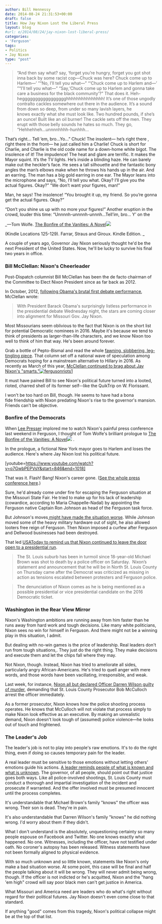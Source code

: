 ```yaml
---
author: Bill Hennessy
date: 2014-08-24 21:31:53+00:00
draft: false
title: How Jay Nixon Lost the Liberal Press
layout: blog
#url: e/2014/08/24/jay-nixon-lost-liberal-press/
categories:
- 'Ferguson'
tags:
- Politics
- Jay Nixon
type: "post"
---
```


> “And then say what? say, ‘forget you’re hungry, forget you got shot inna back by some racist cop—Chuck was here? Chuck come up to Harlem—’ ”“No, I’ll tell you what—” “‘Chuck come up to Harlem and—’ ”“I’ll tell you what—” “Say,‘Chuck come up to Harlem and gonna take care a business for the black community’?” That does it. Heh-heggggggggggggggggghhhhhhhhhhhhhhh! It’s one of those ungodly contralto cackles somewhere out there in the audience. It’s a sound from down so deep, from under so many lavish layers, he knows exactly what she must look like. Two hundred pounds, if she’s an ounce! Built like an oil burner! The cackle sets off the men. They erupt with those belly sounds he hates so much. They go, “Hehhehheh…unnnnhhhh-hunhhh…

That’s right… Tell ’em, bro…Yo…” Chuck! The insolent— he’s right there , right there in the front— he just called him a Charlie! Chuck is short for Charlie, and Charlie is the old code name for a down-home white bigot. The insolence of it! The impudence! The heat and glare are terrific. It makes the Mayor squint. It’s the TV lights. He’s inside a blinding haze. He can barely make out the heckler’s face. He sees a tall silhouette and the fantastic bony angles the man’s elbows make when he throws his hands up in the air. And an earring. The man has a big gold earring in one ear. The Mayor leans into the microphone and says, “No, I’ll tell you what. Okay? I’ll give you the actual figures. Okay?” “We don’t want your figures, man!”

Man, he says! The insolence! “You brought it up, my friend. So you’re gonna get the actual figures. Okay?”

“Don’t you shine us up with no more your figures!” Another eruption in the crowd, louder this time: “Unnnnh-unnnnh-unnnh…Tell’im, bro… Y’ on the

_—Tom Wolfe. [The Bonfire of the Vanities: A Novel](https://www.amazon.com/gp/product/B003GYEGNO/ref=as_li_tl?ie=UTF8&camp=1789&creative=390957&creativeASIN=B003GYEGNO&linkCode=as2&tag=hennesssview-20&linkId=I2Y2DSNPTYYHEWNE)![](https://ir-na.amazon-adsystem.com/e/ir?t=hennesssview-20&l=as2&o=1&a=B003GYEGNO)

(Kindle Locations 125-129). Farrar, Straus and Giroux. Kindle Edition. _



A couple of years ago, Governor Jay Nixon seriously thought he'd be the next President of the United States. Now, he'll be lucky to survive his final two years in office.



### Bill McClellan: Nixon's Cheerleader



Post-Dispatch columnist Bill McClellan has been the de facto chairman of the Committee to Elect Nixon President since as far back as 2012.

In October, 2012, [following Obama's brutal first debate performance](https://www.stltoday.com/news/local/columns/bill-mcclellan/bill-mcclellan-jay-nixon-could-make-presidential-bid-in/article_21c02e01-1968-5a2e-8758-f6d0f2405cb3.html), McClellan wrote:



> With President Barack Obama's surprisingly listless performance in the presidential debate Wednesday night, the stars are coming closer into alignment for Missouri Gov. Jay Nixon.

Most Missourians seem oblivious to the fact that Nixon is on the short list for potential Democratic nominees in 2016. Maybe it's because we tend to think of presidents as larger-than-life characters, and we know Nixon too well to think of him that way. He's been around forever.



Grab a bottle of Pepto-Bismal and read the whole [fawning, slobbering, leg-tingling piece](https://www.stltoday.com/news/local/columns/bill-mcclellan/bill-mcclellan-jay-nixon-could-make-presidential-bid-in/article_21c02e01-1968-5a2e-8758-f6d0f2405cb3.html). That column set off a national wave of speculation among Democrats hoping for a mainstream alternative to Hillary in 2016. As recently as March of this year, [McClellan continued to brag about Jay Nixon's "smarts."![fergusonriots1](https://hennessysview.com/wp-content/uploads/2014/08/fergusonriots1-300x159.jpg)
](https://www.stltoday.com/news/local/columns/bill-mcclellan/mcclellan-smart-man-that-jay-nixon/article_cb7655c3-862c-5564-be76-878f7565ed49.html)

It must have pained Bill to see Nixon's political future turned into a looted, rioted, charred shell of its former self--like the QuikTrip on W. Florissant.

I won't be too hard on Bill, though. He seems to have had a bona fide friendship with Nixon predating Nixon's rise to the governor's mansion. Friends can't be objective.



### Bonfire of the Democrats



When [Lee Presser](https://hennessysview.com/author/leepresser/) implored me to watch Nixon's painful press conference last weekend in Ferguson, I thought of Tom Wolfe's brilliant prologue to [The Bonfire of the Vanities: A Novel](https://www.amazon.com/gp/product/B003GYEGNO/ref=as_li_tl?ie=UTF8&camp=1789&creative=390957&creativeASIN=B003GYEGNO&linkCode=as2&tag=hennesssview-20&linkId=I2Y2DSNPTYYHEWNE)![](https://ir-na.amazon-adsystem.com/e/ir?t=hennesssview-20&l=as2&o=1&a=B003GYEGNO)
.

In the prologue, a fictional New York mayor goes to Harlem and loses the audience. Here's where Jay Nixon lost his political future.

[youtube=https://www.youtube.com/watch?v=o7GwbPEPVsY&start=846&end=1018]

That was it. Flash! Bang! Nixon's career gone. ([See the whole press conference here](https://www.youtube.com/watch?v=o7GwbPEPVsY).)

Sure, he'd already come under fire for escaping the Ferguson situation at the Missouri State Fair. He tried to make up for his lack of leadership (cowardice, according to Maria Chappelle-Nadal) by appointing the Ferguson native Captain Ron Johnson as head of the Ferguson task force.

But Johnson's moves[ might have made the situation worse](https://stlouisteaparty.com/2014/08/what-i-saw-at-the-ferguson-riots-video/). While Johnson moved some of the heavy military hardware out of sight, he also allowed looters free reign of Ferguson. Then Nixon imposed a curfew after Ferguson and Dellwood businesses had been destroyed.

That led [USAToday to remind us that Nixon continued to leave the door open to a presidential run](https://onpolitics.usatoday.com/2014/08/14/jay-nixon-ferguson-race-police-shooting/).



> 

> 
> The St. Louis suburb has been in turmoil since 18-year-old Michael Brown was shot to death by a police officer on Saturday.  Nixon’s statement and announcement that he will be in North St. Louis County on Thursday came after the Democrat was criticized as missing in action as tensions escalated between protesters and Ferguson police.
> 
> 

> 
> The denunciation of Nixon comes as he is being mentioned as a possible presidential or vice presidential candidate on the 2016 Democratic ticket.
> 
> 






### Washington in the Rear View Mirror



Nixon's Washington ambitions are running away from him faster than he runs away from hard work and tough decisions. Like many white politicians, Nixon sees no win for himself in Ferguson. And there might not be a winning play in this situation, I admit.

But dealing with no-win games is the price of leadership. Real leaders don't run from tough situations,. They just do the right thing. They make decisions and execute them and let the chips fall where they may.

Not Nixon, though. Instead, Nixon has tried to ameliorate all sides, particularly angry African-Americans. He's tried to quell anger with mere words, and those words have been vacillating, irresponsible, and weak.

Last week, for instance, [Nixon all but declared Officer Darren Wilson guilty of murder](https://www.foxnews.com/us/2014/08/20/missouri-gov-calls-for-vigorous-prosecution-ferguson-shooting-case/), demanding that St. Louis County Prosecutor Bob McCulloch arrest the officer immediately.

As a former prosecutor, Nixon knows how the police shooting process operates. He knows that McCulloch will not violate that process simply to make Nixon look effective as an executive. By making an unrealistic demand, Nixon doesn't look tough of (assumed) police violence—he looks out of touch and frightened.



### The Leader's Job



The leader's job is not to play into people's raw emotions. It's to do the right thing, even if doing so causes temporary pain for the leader.

A real leader must be sensitive to those emotions without letting others' emotions guide his actions. [A leader reminds people of what is known and what is unknown](https://hennessysview.com/2014/08/17/create-hate-discontent-america/). The governor, of all people, should point out that justice goes both ways. Like all police-involved shootings, St. Louis County must conduct a thorough and impartial investigation of the incident and prosecute if warranted. And the offer involved must be presumed innocent until the process completes.

It's understandable that Michael Brown's family "knows" the officer was wrong. Their son is dead. They're in pain.

It's also understandable that Darren Wilson's family "knows" he did nothing wrong. I'd worry about them if they didn't.

What I don't understand is the absolutely, unquestioning certainty so many people espouse on Facebook and Twitter. No one knows exactly what happened. No one. Witnesses, including the officer, have not testified under oath. No coroner's autopsy has been released. Witness statements have not been formally aligned to physical evidence.

With so much unknown and so little known, statements like Nixon's only make a bad situation worse. At some point, this case will be final and half the people talking about it will be wrong. They will never admit being wrong, though. If the officer is not indicted or he's acquitted, Nixon and the "hang 'em high" crowd will say poor black men can't get justice in America.

What Missouri and America need are leaders who do what's right without regard for their political futures. Jay Nixon doesn't even come close to that standard.

If anything "good" comes from this tragedy, Nixon's political collapse might be at the top of that list.




